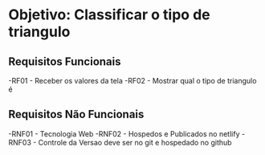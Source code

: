 # Objetivo: Classificar o tipo de triangulo 

## Requisitos Funcionais

-RF01 - Receber os valores da tela
-RF02 - Mostrar qual o tipo de triangulo é 

## Requisitos Não Funcionais 

-RNF01 - Tecnologia Web
-RNF02 - Hospedos e Publicados no netlify
-RNF03 - Controle da Versao deve ser no git e hospedado no github
